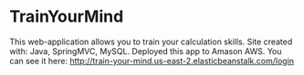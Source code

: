 # TrainYourMind
This web-application allows you to train your calculation skills. 
Site created with: Java, SpringMVC, MySQL. 
Deployed this app to Amason AWS. You can see it here: http://train-your-mind.us-east-2.elasticbeanstalk.com/login
